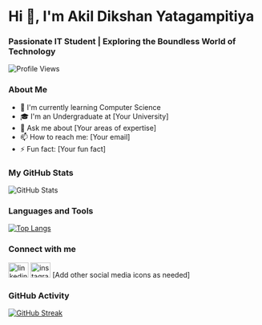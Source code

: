# Hi 👋, I'm Akil Dikshan Yatagampitiya

### Passionate IT Student | Exploring the Boundless World of Technology

![Profile Views](https://komarev.com/ghpg/username=AkilDikshanYatagampitiya&color=blue)

### About Me
- 🌱 I'm currently learning Computer Science
- 🎓 I'm an Undergraduate at [Your University]
- 💬 Ask me about [Your areas of expertise]
- 📫 How to reach me: [Your email]
- ⚡ Fun fact: [Your fun fact]

### My GitHub Stats

<div align="left">
  <img src="https://github-readme-stats.vercel.app/api?username=AkilDikshanYatagampitiya&show_icons=true&theme=dark" alt="GitHub Stats" />
</div>

### Languages and Tools
[![Top Langs](https://github-readme-stats.vercel.app/api/top-langs/?username=AkilDikshanYatagampitiya&layout=compact&theme=dark)](https://github.com/AkilDikshanYatagampitiya)

### Connect with me
<p align="left">
<a href="[Your LinkedIn URL]" target="_blank"><img src="https://raw.githubusercontent.com/rahuldkjain/github-profile-readme-generator/master/src/images/icons/Social/linked-in-alt.svg" alt="linkedin" height="30" width="40" /></a>
<a href="[Your Instagram URL]" target="_blank"><img src="https://raw.githubusercontent.com/rahuldkjain/github-profile-readme-generator/master/src/images/icons/Social/instagram.svg" alt="instagram" height="30" width="40" /></a>
[Add other social media icons as needed]
</p>

### GitHub Activity
[![GitHub Streak](https://github-readme-streak-stats.herokuapp.com/?user=AkilDikshanYatagampitiya&theme=dark)](https://github.com/AkilDikshanYatagampitiya)
